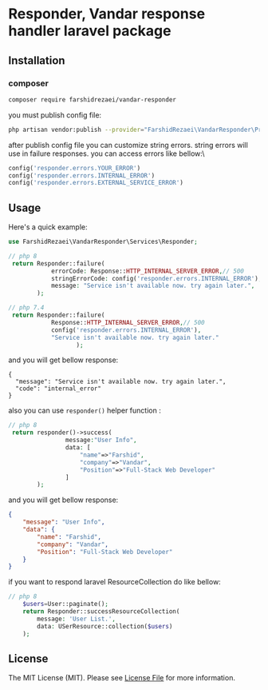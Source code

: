 # Responder, Vandar response handler laravel package

## Installation

### composer

```bash
composer require farshidrezaei/vandar-responder
```

you must publish config file:

```bash
php artisan vendor:publish --provider="FarshidRezaei\VandarResponder\Providers\ResponderServiceProvider" --tag="config"
```

after publish config file you can customize string errors.
string errors will use in failure responses.
you can access errors like bellow:\

```php
config('responder.errors.YOUR_ERROR')
config('responder.errors.INTERNAL_ERROR')
config('responder.errors.EXTERNAL_SERVICE_ERROR')
```

## Usage

Here's a quick example:

```php
use FarshidRezaei\VandarResponder\Services\Responder;

// php 8
 return Responder::failure(
            errorCode: Response::HTTP_INTERNAL_SERVER_ERROR,// 500
            stringErrorCode: config('responder.errors.INTERNAL_ERROR'),
            message: "Service isn't available now. try again later.",
        );

// php 7.4
 return Responder::failure(
            Response::HTTP_INTERNAL_SERVER_ERROR,// 500
            config('responder.errors.INTERNAL_ERROR'),
            "Service isn't available now. try again later."
                   );
 ```

and you will get bellow response:

```josn
{
  "message": "Service isn't available now. try again later.",
  "code": "internal_error"
}
```

also you can use `responder()` helper function :

```php
// php 8
 return responder()->success(
                message:"User Info",
                data: [
                    "name"=>"Farshid",
                    "company"=>"Vandar",
                    "Position"=>"Full-Stack Web Developer"
                ]
        );
 ```

and you will get bellow response:

```json
{
    "message": "User Info",
    "data": {
        "name": "Farshid",
        "company": "Vandar",
        "Position": "Full-Stack Web Developer"
    }
}
```

if you want to respond laravel ResourceCollection do like bellow:

```php
// php 8
    $users=User::paginate();
    return Responder::successResourceCollection(
        message: 'User List.',
        data: USerResource::collection($users)
    );

 ```

## License

The MIT License (MIT). Please see [License File](LICENSE.md) for more information.
